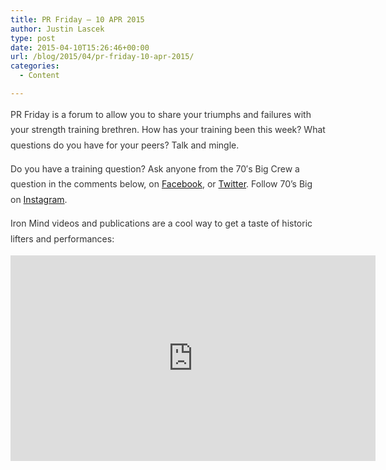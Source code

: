 ```yaml
---
title: PR Friday – 10 APR 2015
author: Justin Lascek
type: post
date: 2015-04-10T15:26:46+00:00
url: /blog/2015/04/pr-friday-10-apr-2015/
categories:
  - Content

---
```

<p style="color: #333333; font-style: normal; line-height: 24.375px;">
  PR Friday is a forum to allow you to share your triumphs and failures with your strength training brethren. How has your training been this week? What questions do you have for your peers? Talk and mingle.
</p>

<p style="color: #333333; font-style: normal; line-height: 24.375px;">
  Do you have a training question? Ask <span style="color: #373737;">anyone from the 70′s Big Crew a question in the comments below, on <a href="https://www.facebook.com/70sBig" target="_blank">Facebook</a>, or <a href="https://twitter.com/70sBig" target="_blank">Twitter</a>. Follow 70&#8217;s Big on <a href="http://instagram.com/70s_Big" target="_blank">Instagram</a>.</span>
</p>

<p style="color: #333333; font-style: normal; line-height: 24.375px;">
  Iron Mind videos and publications are a cool way to get a taste of historic lifters and performances:
</p>

<span class="embed-youtube" style="text-align:center; display: block;"><iframe class='youtube-player' type='text/html' width='584' height='329' src='https://www.youtube.com/embed/e4I8KfFNF9o?version=3&#038;rel=1&#038;fs=1&#038;autohide=2&#038;showsearch=0&#038;showinfo=1&#038;iv_load_policy=1&#038;wmode=transparent' allowfullscreen='true' style='border:0;'></iframe></span>
